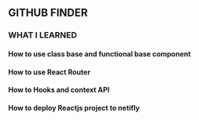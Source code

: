 ## GITHUB FINDER

### WHAT I LEARNED
#### How to use class base and functional base component
#### How to use React Router
#### How to Hooks and context API
#### How to deploy Reactjs project to netifly
